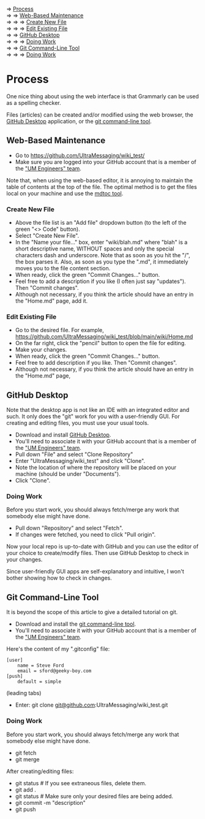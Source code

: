 <!-- mdtoc-start -->
&DoubleRightArrow; [Process](#process)  
&DoubleRightArrow;&nbsp;&DoubleRightArrow; [Web-Based Maintenance](#web-based-maintenance)  
&DoubleRightArrow;&nbsp;&DoubleRightArrow;&nbsp;&DoubleRightArrow; [Create New File](#create-new-file)  
&DoubleRightArrow;&nbsp;&DoubleRightArrow;&nbsp;&DoubleRightArrow; [Edit Existing File](#edit-existing-file)  
&DoubleRightArrow;&nbsp;&DoubleRightArrow; [GitHub Desktop](#github-desktop)  
&DoubleRightArrow;&nbsp;&DoubleRightArrow;&nbsp;&DoubleRightArrow; [Doing Work](#doing-work)  
&DoubleRightArrow;&nbsp;&DoubleRightArrow; [Git Command-Line Tool](#git-command-line-tool)  
&DoubleRightArrow;&nbsp;&DoubleRightArrow;&nbsp;&DoubleRightArrow; [Doing Work](#doing-work)  
<!-- TOC created by '../mdtoc/mdtoc.pl wiki/process.md' (see https://github.com/fordsfords/mdtoc) -->
<!-- mdtoc-end -->

# Process

One nice thing about using the web interface is that Grammarly can be used as a spelling checker.


Files (articles) can be created and/or modified using the web browser,
the [GitHub Desktop](https://desktop.github.com/) application,
or the [git command-line tool](https://git-scm.com/downloads).

## Web-Based Maintenance

* Go to https://github.com/UltraMessaging/wiki_test/
* Make sure you are logged into your GitHub account that is a member of the
["UM Engineers" team](https://github.com/orgs/UltraMessaging/teams/um-engineers).

Note that, when using the web-based editor,
it is annoying to maintain the table of contents at the top of the file.
The optimal method is to get the files local on your machine and use the
[mdtoc tool](https://github.com/fordsfords/mdtoc).

### Create New File

* Above the file list is an "Add file" dropdown button (to the left of the green "<> Code" button).
* Select "Create New File".
* In the "Name your file..." box, enter "wiki/blah.md" where "blah" is a short descriptive
name, WITHOUT spaces and only the special characters dash and underscore.
Note that as soon as you hit the "/", the box parses it.
Also, as soon as you type the ".md", it immediately moves you to the file content section.
* When ready, click the green "Commit Changes..." button.
* Feel free to add a description if you like (I often just say "updates"). Then "Commit changes".
* Although not necessary, if you think the article should have an entry in the "Home.md" page,
add it.

### Edit Existing File

* Go to the desired file.
For example, https://github.com/UltraMessaging/wiki_test/blob/main/wiki/Home.md
* On the far right, click the "pencil" button to open the file for editing.
* Make your changes.
* When ready, click the green "Commit Changes..." button.
* Feel free to add description if you like. Then "Commit changes".
* Although not necessary, if you think the article should have an entry in the "Home.md" page,

## GitHub Desktop

Note that the desktop app is not like an IDE with
an integrated editor and such.
It only does the "git" work for you with a user-friendly GUI.
For creating and editing files, you must use your usual tools.

* Download and install
[GitHub Desktop](https://desktop.github.com/).
* You'll need to associate it with your GitHub account that is a member of the
["UM Engineers" team](https://github.com/orgs/UltraMessaging/teams/um-engineers).
* Pull down "File" and select "Clone Repository"
* Enter "UltraMessaging/wiki_test" and click "Clone".
* Note the location of where the repository will be placed on your machine
(should be under "Documents").
* Click "Clone".

### Doing Work

Before you start work, you should always fetch/merge any work
that somebody else might have done.
* Pull down "Repository" and select "Fetch".
* If changes were fetched, you need to click "Pull origin".

Now your local repo is up-to-date with GitHub and you can use
the editor of your choice to create/modify files.
Then use GitHub Desktop to check in your changes.

Since user-friendly GUI apps are self-explanatory and intuitive,
I won't bother showing how to check in changes.

## Git Command-Line Tool

It is beyond the scope of this article to give a detailed tutorial on git.

* Download and install the [git command-line tool](https://git-scm.com/downloads).
* You'll need to associate it with your GitHub account that is a member of the
["UM Engineers" team](https://github.com/orgs/UltraMessaging/teams/um-engineers).

Here's the content of my ".gitconfig" file:
````
[user]
	name = Steve Ford
	email = sford@geeky-boy.com
[push]
	default = simple
````
(leading tabs)

* Enter: git clone git@github.com:UltraMessaging/wiki_test.git

### Doing Work

Before you start work, you should always fetch/merge any work
that somebody else might have done.
* git fetch
* git merge

After creating/editing files:

* git status # If you see extraneous files, delete them.
* git add .
* git status # Make sure only your desired files are being added.
* git commit -m "description"
* git push
